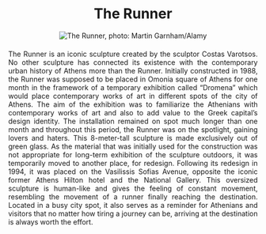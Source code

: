 <!-- Use the following commented lines to include monument coordinates and attributes (leave empty lines if the monument has no additional info)
37.97675622874944, 23.7500256981516 
Nature and surroundings, Parks and monuments
green, accessibility, nature, sustainability, outdoor space, open-air
An iconic sculpture in the heart of Athens!
-->

<h1 align="center">The Runner</h1>

<center>
  <img src="https://i.guim.co.uk/img/media/6853a1dff49f28ed09ef9094abc4f6c1cf825076/0_187_5616_3370/master/5616.jpg?width=620&dpr=2&s=none" alt="The Runner, photo: Martin Garnham/Alamy">
</center>

<p align="justify" style="margin-top:20px;margin-bottom:20px;">
The Runner is an iconic sculpture created by the sculptor Costas Varotsos. No other sculpture has connected its existence with the contemporary urban history of Athens more than the Runner. Initially constructed in 1988, the Runner was supposed to be placed in Omonia square of Athens for one month in the framework of a temporary exhibition called “Dromena” which would place contemporary works of art in different spots of the city of Athens. The aim of the exhibition was to familiarize the Athenians with contemporary works of art and also to add value to the Greek capital’s design identity. The installation remained on spot much longer than one month and throughout this period, the Runner was on the spotlight, gaining lovers and haters. This 8-meter-tall sculpture is made exclusively out of green glass. As the material that was initially used for the construction was not appropriate for long-term exhibition of the sculpture outdoors, it was temporarily moved to another place, for redesign. Following its redesign in 1994, it was placed on the Vasilissis Sofias Avenue, opposite the iconic former Athens Hilton hotel and the National Gallery.  This oversized sculpture is human-like and gives the feeling of constant movement, resembling the movement of a runner finally reaching the destination. Located in a busy city spot, it also serves as a reminder for Athenians and visitors that no matter how tiring a journey can be, arriving at the destination is always worth the effort. 
</p>

<img src="https://solaris.micc.unifi.it/pixel.png?8a" height=1 width=1>